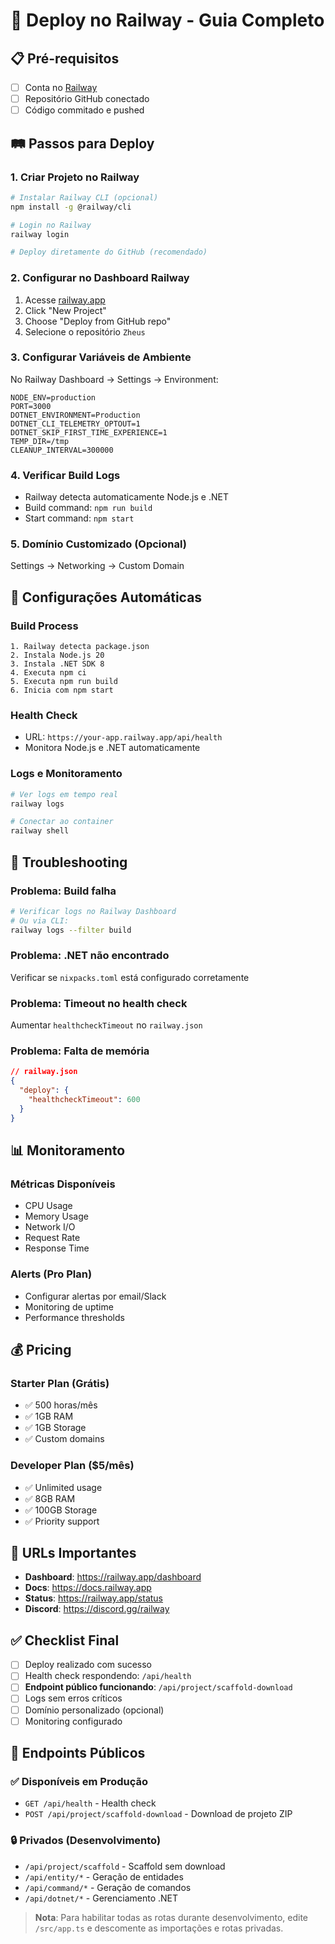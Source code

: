 # 🚀 Deploy no Railway - Guia Completo

## 📋 Pré-requisitos
- [ ] Conta no [Railway](https://railway.app)
- [ ] Repositório GitHub conectado
- [ ] Código commitado e pushed

## 🛤️ Passos para Deploy

### 1. **Criar Projeto no Railway**
```bash
# Instalar Railway CLI (opcional)
npm install -g @railway/cli

# Login no Railway
railway login

# Deploy diretamente do GitHub (recomendado)
```

### 2. **Configurar no Dashboard Railway**
1. Acesse [railway.app](https://railway.app)
2. Click "New Project"
3. Choose "Deploy from GitHub repo"
4. Selecione o repositório `Zheus`

### 3. **Configurar Variáveis de Ambiente**
No Railway Dashboard → Settings → Environment:
```
NODE_ENV=production
PORT=3000
DOTNET_ENVIRONMENT=Production
DOTNET_CLI_TELEMETRY_OPTOUT=1
DOTNET_SKIP_FIRST_TIME_EXPERIENCE=1
TEMP_DIR=/tmp
CLEANUP_INTERVAL=300000
```

### 4. **Verificar Build Logs**
- Railway detecta automaticamente Node.js e .NET
- Build command: `npm run build`
- Start command: `npm start`

### 5. **Domínio Customizado (Opcional)**
Settings → Networking → Custom Domain

## 🔧 Configurações Automáticas

### **Build Process**
```
1. Railway detecta package.json
2. Instala Node.js 20
3. Instala .NET SDK 8
4. Executa npm ci
5. Executa npm run build
6. Inicia com npm start
```

### **Health Check**
- URL: `https://your-app.railway.app/api/health`
- Monitora Node.js e .NET automaticamente

### **Logs e Monitoramento**
```bash
# Ver logs em tempo real
railway logs

# Conectar ao container
railway shell
```

## 🚨 Troubleshooting

### **Problema: Build falha**
```bash
# Verificar logs no Railway Dashboard
# Ou via CLI:
railway logs --filter build
```

### **Problema: .NET não encontrado**
Verificar se `nixpacks.toml` está configurado corretamente

### **Problema: Timeout no health check**
Aumentar `healthcheckTimeout` no `railway.json`

### **Problema: Falta de memória**
```json
// railway.json
{
  "deploy": {
    "healthcheckTimeout": 600
  }
}
```

## 📊 Monitoramento

### **Métricas Disponíveis**
- CPU Usage
- Memory Usage
- Network I/O
- Request Rate
- Response Time

### **Alerts (Pro Plan)**
- Configurar alertas por email/Slack
- Monitoring de uptime
- Performance thresholds

## 💰 Pricing

### **Starter Plan (Grátis)**
- ✅ 500 horas/mês
- ✅ 1GB RAM
- ✅ 1GB Storage
- ✅ Custom domains

### **Developer Plan ($5/mês)**
- ✅ Unlimited usage
- ✅ 8GB RAM
- ✅ 100GB Storage
- ✅ Priority support

## 🔗 URLs Importantes

- **Dashboard**: https://railway.app/dashboard
- **Docs**: https://docs.railway.app
- **Status**: https://railway.app/status
- **Discord**: https://discord.gg/railway

## ✅ Checklist Final

- [ ] Deploy realizado com sucesso
- [ ] Health check respondendo: `/api/health`
- [ ] **Endpoint público funcionando**: `/api/project/scaffold-download`
- [ ] Logs sem erros críticos
- [ ] Domínio personalizado (opcional)
- [ ] Monitoring configurado

## 🚀 Endpoints Públicos

### ✅ Disponíveis em Produção
- `GET /api/health` - Health check
- `POST /api/project/scaffold-download` - Download de projeto ZIP

### 🔒 Privados (Desenvolvimento)
- `/api/project/scaffold` - Scaffold sem download
- `/api/entity/*` - Geração de entidades
- `/api/command/*` - Geração de comandos
- `/api/dotnet/*` - Gerenciamento .NET

> **Nota**: Para habilitar todas as rotas durante desenvolvimento, 
> edite `/src/app.ts` e descomente as importações e rotas privadas.
